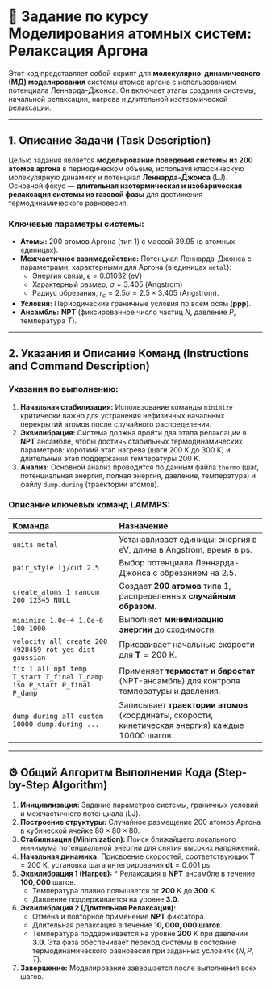 # 📝 Задание по курсу Моделирования атомных систем: Релаксация Аргона

Этот код представляет собой скрипт для **молекулярно-динамического (МД) моделирования** системы атомов аргона с использованием потенциала Леннарда-Джонса. Он включает этапы создания системы, начальной релаксации, нагрева и длительной изотермической релаксации.

***

## 1. Описание Задачи (Task Description)

Целью задания является **моделирование поведения системы из 200 атомов аргона** в периодическом объеме, используя классическую молекулярную динамику и потенциал **Леннарда-Джонса** $\left( \text{LJ} \right)$. Основной фокус — **длительная изотермическая и изобарическая релаксация системы из газовой фазы** для достижения термодинамического равновесия.

### Ключевые параметры системы:

* **Атомы:** 200 атомов Аргона (тип 1) с массой $39.95$ (в атомных единицах).
* **Межчастичное взаимодействие:** Потенциал Леннарда-Джонса с параметрами, характерными для Аргона (в единицах `metal`):
    * Энергия связи, $\epsilon = 0.01032$ (eV)
    * Характерный размер, $\sigma = 3.405$ (Angstrom)
    * Радиус обрезания, $r_c = 2.5 \sigma = 2.5 \times 3.405$ (Angstrom).
* **Условия:** Периодические граничные условия по всем осям ($\mathbf{p} \mathbf{p} \mathbf{p}$).
* **Ансамбль:** $\mathbf{NPT}$ (фиксированное число частиц $N$, давление $P$, температура $T$).

***

## 2. Указания и Описание Команд (Instructions and Command Description)

### Указания по выполнению:

1.  **Начальная стабилизация:** Использование команды `minimize` критически важно для устранения нефизичных начальных перекрытий атомов после случайного распределения.
2.  **Эквилибрация:** Система должна пройти два этапа релаксации в $\mathbf{NPT}$ ансамбле, чтобы достичь стабильных термодинамических параметров: короткий этап нагрева (шаги 200 K до 300 K) и длительный этап поддержания температуры 200 K.
3.  **Анализ:** Основной анализ проводится по данным файла `thermo` (шаг, потенциальная энергия, полная энергия, давление, температура) и файлу `dump.during` (траектории атомов).

### Описание ключевых команд LAMMPS:

| Команда | Назначение |
| :--- | :--- |
| `units metal` | Устанавливает единицы: энергия в $\text{eV}$, длина в $\text{Angstrom}$, время в $\text{ps}$. |
| `pair_style lj/cut 2.5` | Выбор потенциала Леннарда-Джонса с обрезанием на $2.5$. |
| `create_atoms 1 random 200 12345 NULL` | Создает **200 атомов** типа 1, распределенных **случайным образом**. |
| `minimize 1.0e-4 1.0e-6 100 1000` | Выполняет **минимизацию энергии** до сходимости. |
| `velocity all create 200 4928459 rot yes dist gaussian` | Присваивает начальные скорости для $\mathbf{T}=200 \text{ K}$. |
| `fix 1 all npt temp T_start T_final T_damp iso P_start P_final P_damp` | Применяет **термостат и баростат** (NPT-ансамбль) для контроля температуры и давления. |
| `dump during all custom 10000 dump.during ...` | Записывает **траектории атомов** (координаты, скорости, кинетическая энергия) каждые 10000 шагов. |

***

## ⚙️ Общий Алгоритм Выполнения Кода (Step-by-Step Algorithm)

1.  **Инициализация:** Задание параметров системы, граничных условий и межчастичного потенциала (LJ).
2.  **Построение структуры:** Случайное размещение 200 атомов Аргона в кубической ячейке $80 \times 80 \times 80$.
3.  **Стабилизация (Minimization):** Поиск ближайшего локального минимума потенциальной энергии для снятия высоких напряжений.
4.  **Начальная динамика:** Присвоение скоростей, соответствующих $\mathbf{T}=200 \text{ K}$, установка шага интегрирования $\mathbf{dt} = 0.001 \text{ ps}$.
5.  **Эквилибрация 1 (Нагрев):** * Релаксация в $\mathbf{NPT}$ ансамбле в течение $\mathbf{100,000}$ шагов.
    * Температура плавно повышается от $\mathbf{200 \text{ K}}$ до $\mathbf{300 \text{ K}}$.
    * Давление поддерживается на уровне $\mathbf{3.0}$.
6.  **Эквилибрация 2 (Длительная Релаксация):**
    * Отмена и повторное применение $\mathbf{NPT}$ фиксатора.
    * Длительная релаксация в течение **$10,000,000$ шагов**.
    * Температура поддерживается на уровне $\mathbf{200 \text{ K}}$ при давлении $\mathbf{3.0}$. Эта фаза обеспечивает переход системы в состояние термодинамического равновесия при заданных условиях ($N, P, T$).
7.  **Завершение:** Моделирование завершается после выполнения всех шагов.
